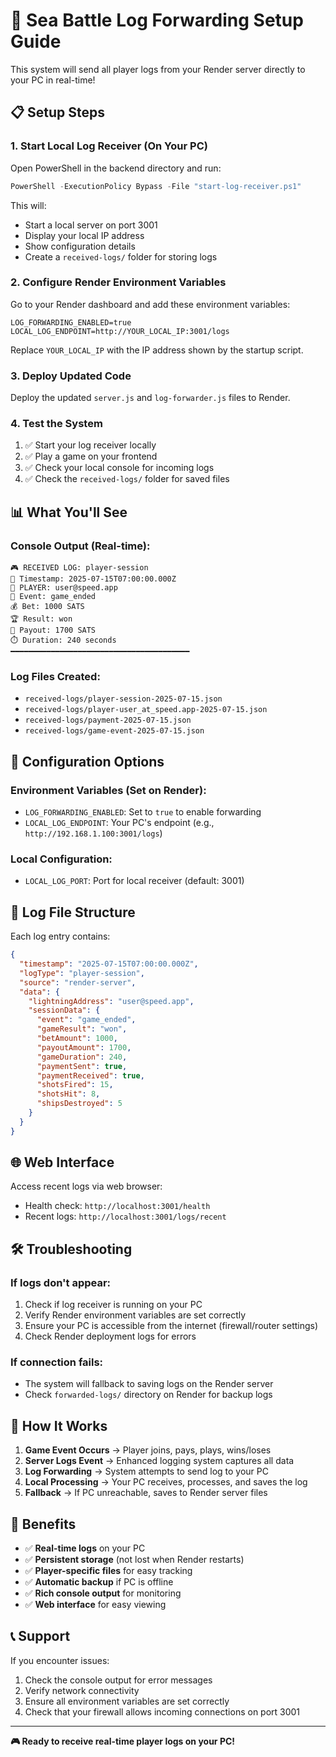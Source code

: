 # 🚀 Sea Battle Log Forwarding Setup Guide

This system will send all player logs from your Render server directly to your PC in real-time!

## 📋 Setup Steps

### 1. **Start Local Log Receiver (On Your PC)**

Open PowerShell in the backend directory and run:
```powershell
PowerShell -ExecutionPolicy Bypass -File "start-log-receiver.ps1"
```

This will:
- Start a local server on port 3001
- Display your local IP address
- Show configuration details
- Create a `received-logs/` folder for storing logs

### 2. **Configure Render Environment Variables**

Go to your Render dashboard and add these environment variables:

```
LOG_FORWARDING_ENABLED=true
LOCAL_LOG_ENDPOINT=http://YOUR_LOCAL_IP:3001/logs
```

Replace `YOUR_LOCAL_IP` with the IP address shown by the startup script.

### 3. **Deploy Updated Code**

Deploy the updated `server.js` and `log-forwarder.js` files to Render.

### 4. **Test the System**

1. ✅ Start your log receiver locally
2. ✅ Play a game on your frontend
3. ✅ Check your local console for incoming logs
4. ✅ Check the `received-logs/` folder for saved files

## 📊 What You'll See

### Console Output (Real-time):
```
🎮 RECEIVED LOG: player-session
📅 Timestamp: 2025-07-15T07:00:00.000Z
👤 PLAYER: user@speed.app
🎯 Event: game_ended
💰 Bet: 1000 SATS
🏆 Result: won
💸 Payout: 1700 SATS
⏱️ Duration: 240 seconds
━━━━━━━━━━━━━━━━━━━━━━━━━━━━━━━━━━━━━━━━
```

### Log Files Created:
- `received-logs/player-session-2025-07-15.json`
- `received-logs/player-user_at_speed.app-2025-07-15.json`
- `received-logs/payment-2025-07-15.json`
- `received-logs/game-event-2025-07-15.json`

## 🔧 Configuration Options

### Environment Variables (Set on Render):
- `LOG_FORWARDING_ENABLED`: Set to `true` to enable forwarding
- `LOCAL_LOG_ENDPOINT`: Your PC's endpoint (e.g., `http://192.168.1.100:3001/logs`)

### Local Configuration:
- `LOCAL_LOG_PORT`: Port for local receiver (default: 3001)

## 📁 Log File Structure

Each log entry contains:
```json
{
  "timestamp": "2025-07-15T07:00:00.000Z",
  "logType": "player-session",
  "source": "render-server",
  "data": {
    "lightningAddress": "user@speed.app",
    "sessionData": {
      "event": "game_ended",
      "gameResult": "won",
      "betAmount": 1000,
      "payoutAmount": 1700,
      "gameDuration": 240,
      "paymentSent": true,
      "paymentReceived": true,
      "shotsFired": 15,
      "shotsHit": 8,
      "shipsDestroyed": 5
    }
  }
}
```

## 🌐 Web Interface

Access recent logs via web browser:
- Health check: `http://localhost:3001/health`
- Recent logs: `http://localhost:3001/logs/recent`

## 🛠️ Troubleshooting

### If logs don't appear:
1. Check if log receiver is running on your PC
2. Verify Render environment variables are set correctly
3. Ensure your PC is accessible from the internet (firewall/router settings)
4. Check Render deployment logs for errors

### If connection fails:
- The system will fallback to saving logs on the Render server
- Check `forwarded-logs/` directory on Render for backup logs

## 🔄 How It Works

1. **Game Event Occurs** → Player joins, pays, plays, wins/loses
2. **Server Logs Event** → Enhanced logging system captures all data
3. **Log Forwarding** → System attempts to send log to your PC
4. **Local Processing** → Your PC receives, processes, and saves the log
5. **Fallback** → If PC unreachable, saves to Render server files

## 🎯 Benefits

- ✅ **Real-time logs** on your PC
- ✅ **Persistent storage** (not lost when Render restarts)
- ✅ **Player-specific files** for easy tracking
- ✅ **Automatic backup** if PC is offline
- ✅ **Rich console output** for monitoring
- ✅ **Web interface** for easy viewing

## 📞 Support

If you encounter issues:
1. Check the console output for error messages
2. Verify network connectivity
3. Ensure all environment variables are set correctly
4. Check that your firewall allows incoming connections on port 3001

---

**🎮 Ready to receive real-time player logs on your PC!**
